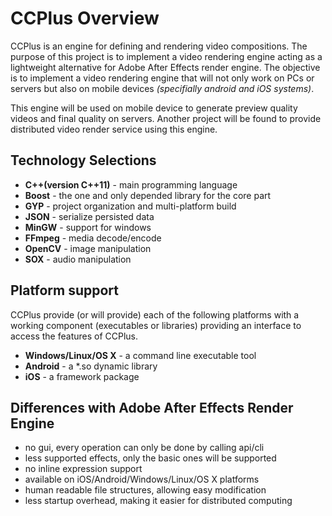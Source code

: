 CCPlus Overview
===============

CCPlus is an engine for defining and rendering video compositions. 
The purpose of this project is to implement a video rendering 
engine acting as a lightweight alternative for Adobe After Effects
render engine. The objective is to implement a video rendering 
engine that will not only work on PCs or servers but also on mobile
devices *(specifially android and iOS systems)*.

This engine will be used on mobile device to generate preview 
quality videos and final quality on servers. Another project will
be found to provide distributed video render service using this 
engine.

Technology Selections
---------------------

 - **C++(version C++11)** - main programming language
 - **Boost** - the one and only depended library for the core part
 - **GYP** - project organization and multi-platform build
 - **JSON** - serialize persisted data
 - **MinGW** - support for windows
 - **FFmpeg** - media decode/encode
 - **OpenCV** - image manipulation
 - **SOX** - audio manipulation


Platform support
----------------

CCPlus provide (or will provide) each of the following platforms
with a working component (executables or libraries) providing an 
interface to access the features of CCPlus.

 - **Windows/Linux/OS X** - a command line executable tool
 - **Android** - a *.so dynamic library 
 - **iOS** - a framework package

Differences with Adobe After Effects Render Engine
--------------------------------------------------

 - no gui, every operation can only be done by calling api/cli
 - less supported effects, only the basic ones will be supported
 - no inline expression support
 - available on iOS/Android/Windows/Linux/OS X platforms
 - human readable file structures, allowing easy modification
 - less startup overhead, making it easier for distributed computing
